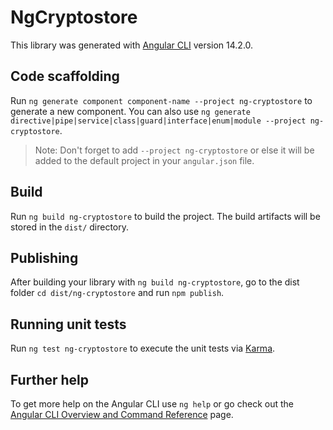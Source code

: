 # NgCryptostore

This library was generated with [Angular CLI](https://github.com/angular/angular-cli) version 14.2.0.

## Code scaffolding

Run `ng generate component component-name --project ng-cryptostore` to generate a new component. You can also use `ng generate directive|pipe|service|class|guard|interface|enum|module --project ng-cryptostore`.
> Note: Don't forget to add `--project ng-cryptostore` or else it will be added to the default project in your `angular.json` file. 

## Build

Run `ng build ng-cryptostore` to build the project. The build artifacts will be stored in the `dist/` directory.

## Publishing

After building your library with `ng build ng-cryptostore`, go to the dist folder `cd dist/ng-cryptostore` and run `npm publish`.

## Running unit tests

Run `ng test ng-cryptostore` to execute the unit tests via [Karma](https://karma-runner.github.io).

## Further help

To get more help on the Angular CLI use `ng help` or go check out the [Angular CLI Overview and Command Reference](https://angular.io/cli) page.
